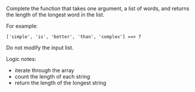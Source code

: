Complete the function that takes one argument, a list of words, and returns the length of the longest word in the list.

For example:
```
['simple', 'is', 'better', 'than', 'complex'] ==> 7
```

Do not modify the input list.

Logic notes:
- iterate through the array
- count the length of each string
- return the length of the longest string
